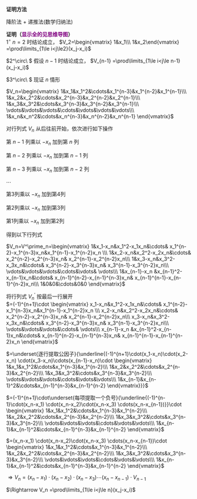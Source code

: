 **证明方法**    
    
降阶法 $+$ 递推法(数学归纳法)    
    
    
    
**证明（<font color=purple>显示全的见思维导图</font>）**    
 $1^\circ\ n=2$ 时结论成立， $V_2=\begin{vmatrix}    
1&x_1\\\ 1&x_2\end{vmatrix}    
=\prod\limits_{1\le i<j\le2}(x_j-x_i)$     
    
 $2^\circ\ $ 假设 $n-1$ 时结论成立， $V_{n-1}    
=\prod\limits_{1\le i<j\le n-1}(x_j-x_i)$     
    
 $3^\circ\ $ 现证 $n$ 情形    
    
 $V_n=\begin{vmatrix}    
1&x_1&x_1^2&\cdots&x_1^{n-3}&x_1^{n-2}&x_1^{n-1}\\\     
1&x_2&x_2^2&\cdots&x_2^{n-3}&x_2^{n-2}&x_2^{n-1}\\\     
1&x_3&x_3^2&\cdots&x_3^{n-3}&x_3^{n-2}&x_3^{n-1}\\\     
\vdots&\vdots&\vdots&\cdots&\vdots&\vdots&\vdots\\\     
1&x_n&x_n^2&\cdots&x_n^{n-3}&x_n^{n-2}&x_n^{n-1}    
\end{vmatrix}$     
    
对行列式 $V_n$ 从后往前开始，依次进行如下操作    
    
第 $n-1$ 列乘以 $-x_n$ 加到第 $n$ 列    
    
第 $n-2$ 列乘以 $-x_n$ 加到第 $n-1$ 列    
    
第 $n-3$ 列乘以 $-x_n$ 加到第 $n-2$ 列    
    
 $\cdots$     
    
第3列乘以 $-x_n$ 加到第4列    
    
第2列乘以 $-x_n$ 加到第3列    
    
第1列乘以 $-x_n$ 加到第2列    
    
得到以下行列式    
    
 $V_n=V^\prime_n=\begin{vmatrix}    
1&x_1-x_n&x_1^2-x_1x_n&\cdots&    
x_1^{n-2}-x_1^{n-3}x_n&x_1^{n-1}-x_1^{n-2}x_n    
\\\     
1&x_2-x_n&x_2^2-x_2x_n&\cdots&    
x_2^{n-2}-x_2^{n-3}x_n&    
x_2^{n-1}-x_2^{n-2}x_n\\\     
1&x_3-x_n&x_3^2-x_3x_n&\cdots&    
x_3^{n-2}-x_3^{n-3}x_n&    
x_3^{n-1}-x_3^{n-2}x_n\\\     
\vdots&\vdots&\vdots&\cdots&\vdots&    
\vdots\\\     
1&x_{n-1}-x_n    
&x_{n-1}^2-x_{n-1}x_n&\cdots&    
x_{n-1}^{n-2}-x_{n-1}^{n-3}x_n&    
x_{n-1}^{n-1}-x_{n-1}^{n-2}x_n\\\     
1&0&0&\cdots&0&0    
\end{vmatrix}$     
    
将行列式 $V^\prime_n$ 按最后一行展开    
 $=(-1)^{n+1}\cdot    
\begin{vmatrix}    
x_1-x_n&x_1^2-x_1x_n&\cdots&    
x_1^{n-2}-x_1^{n-3}x_n&x_1^{n-1}-x_1^{n-2}x_n    
\\\     
x_2-x_n&x_2^2-x_2x_n&\cdots&    
x_2^{n-2}-x_2^{n-3}x_n&    
x_2^{n-1}-x_2^{n-2}x_n\\\     
x_3-x_n&x_3^2-x_3x_n&\cdots&    
x_3^{n-2}-x_3^{n-3}x_n&    
x_3^{n-1}-x_3^{n-2}x_n\\\     
\vdots&\vdots&\vdots&\cdots&    
\vdots\\\     
x_{n-1}-x_n    
&x_{n-1}^2-x_{n-1}x_n&\cdots&    
x_{n-1}^{n-2}-x_{n-1}^{n-3}x_n&    
x_{n-1}^{n-1}-x_{n-1}^{n-2}x_n    
\end{vmatrix}$     
    
 $=\underset{逐行提取公因子}{\underline{(-1)^{n+1}\cdot(x_1-x_n)\cdot(x_2-x_n)    
\cdot(x_3-x_n)\cdots(x_{n-1}-x_n)\cdot    
\begin{vmatrix}    
1&x_1&x_1^2&\cdots&x_1^{n-3}&x_1^{n-2}\\\     
1&x_2&x_2^2&\cdots&x_2^{n-3}&x_2^{n-2}\\\     
1&x_3&x_3^2&\cdots&x_3^{n-3}&x_3^{n-2}\\\     
\vdots&\vdots&\vdots&\cdots&\vdots&\vdots\\\     
1&x_{n-1}&x_{n-1}^2&\cdots&x_{n-1}^{n-3}&x_{n-1}^{n-2}    
\end{vmatrix}}}$     
    
 $=(-1)^{n+1}\cdot\underset{每项提取一个负号}{\underline{(-1)^{n-1}\cdot(x_n-x_1)    
\cdot(x_n-x_2)\cdot(x_n-x_3)    
\cdots(x_n-x_{n-1})}}\cdot    
\begin{vmatrix}    
1&x_1&x_1^2&\cdots&x_1^{n-3}&x_1^{n-2}\\\     
1&x_2&x_2^2&\cdots&x_2^{n-3}&x_2^{n-2}\\\     
1&x_3&x_3^2&\cdots&x_3^{n-3}&x_3^{n-2}\\\     
\vdots&\vdots&\vdots&\cdots&\vdots&\vdots\\\     
1&x_{n-1}&x_{n-1}^2&\cdots&x_{n-1}^{n-3}&x_{n-1}^{n-2}    
\end{vmatrix}$     
    
 $=(x_n-x_1)    
\cdot(x_n-x_2)\cdot(x_n-x_3)    
\cdots(x_n-x_{n-1})\cdot    
\begin{vmatrix}    
1&x_1&x_1^2&\cdots&x_1^{n-3}&x_1^{n-2}\\\     
1&x_2&x_2^2&\cdots&x_2^{n-3}&x_2^{n-2}\\\     
1&x_3&x_3^2&\cdots&x_3^{n-3}&x_3^{n-2}\\\     
\vdots&\vdots&\vdots&\cdots&\vdots&\vdots\\\     
1&x_{n-1}&x_{n-1}^2&\cdots&x_{n-1}^{n-3}&x_{n-1}^{n-2}    
\end{vmatrix}$     
    
 $\Rightarrow V_n    
=(x_n-x_1)\cdot(x_n-x_2)\cdot(x_n-x_3)    
\cdots(x_n-x_{n-1})\cdot V_{n-1}$     
    
 $\Rightarrow V_n    
=\prod\limits_{1\le i<j\le n}(x_j-x_i)$     
